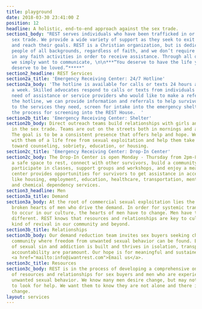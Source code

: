 ```yaml
---
title: playground
date: 2018-03-30 23:41:00 Z
position: 12
headline: A holistic, end-to-end approach against the sex trade.
section1_body: "REST serves individuals who have been trafficked in or worked in the
  sex trade. We provide a wide variety of support as they seek to exit the sex trade
  and reach their goals. REST is a Christian organization, but is dedicated to serving
  people of all backgrounds, regardless of faith, and we don’t require participation
  in any faith activities in order to receive assistance. Through all of REST services,
  we simply want to communicate, \n\n***“You deserve to have the life you want. You
  deserve to be loved.”*****"
section2_headline: REST Services
section2a_title: 'Emergency Receiving Center: 24/7 Hotline'
section2a_body: 'The hotline is available for calls or texts 24 hours a day, 7 days
  a week. Skilled advocates respond to calls or texts from individuals who are in
  need of assistance or service providers who would like to make a referral. Through
  the hotline, we can provide information and referrals to help survivors connect
  to the services they need, screen for intake into the emergency shelter, and start
  the process for screening into the REST House.  '
section2b_title: 'Emergency Receiving Center: Shelter'
section2b_body: Direct outreach teams build relationships with girls and women actively
  in the sex trade. Teams are out on the streets both in mornings and afternoons.
  The goal is to be a consistent presence that offers help and hope. We want to dream
  with them of a life free from sexual exploitation and help them take next steps
  toward counseling, sobriety, education, or housing.
section2c_title: 'Emergency Receiving Center: Drop-In Center'
section2c_body: The Drop-In Center is open Monday - Thursday from 2pm-8pm and provides
  a safe space to rest, connect with other survivors, build a community of support,
  participate in classes, support groups and workshops, and enjoy a meal. The drop-in
  center provides opportunities for survivors to get assistance in accessing resources
  like housing, employment, education, healthcare, transportation, mental health services,
  and chemical dependency services.
section3_headline: Men
section3a_title: Demand
section3a_body: At the root of commercial sexual exploitation lies the lustful and
  broken hearts of men who drive the demand. In order for systemic transformation
  to occur in our culture, the hearts of men have to change. Men have to want something
  different. REST knows that resources and relationships are key to cultivating this
  kind of revival in our community and beyond.
section3b_title: Relationships
section3b_body: Our demand reduction team invites sex buyers seeking change to a supportive
  community where freedom from unwanted sexual behavior can be found. Because much
  of sexual sin and addiction is built and thrives in isolation, transparency and
  accountability are paramount. Our hope is for meaningful and sustained transformation.
  <a href="mailto:info@iwantrest.com">Email us</a>.
section3c_title: Resources
section3c_body: REST is in the process of developing a comprehensive online network
  of resources and relationships for sex buyers and men who are experiencing other
  unwanted sexual behavior. We know many men desire change, but may not know where
  to look for help. We want them to know they are not alone and there is hope for
  change.
layout: services
---
```



